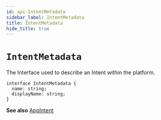 ```yaml
---
id: api-IntentMetadata
sidebar_label: IntentMetadata
title: IntentMetadata
hide_title: true
---
```


# `IntentMetadata`
The Interface used to describe an Intent within the platform.
```
interface IntentMetadata {
  name: string;
  displayName: string;
}
```
**See also** [AppIntent](api-AppIntent)